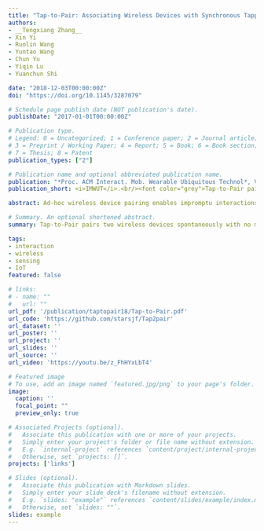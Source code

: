 ```yaml
---
title: "Tap-to-Pair: Associating Wireless Devices with Synchronous Tapping"
authors:
- __Tengxiang Zhang__
- Xin Yi
- Ruolin Wang
- Yuntao Wang
- Chun Yu
- Yiqin Lu
- Yuanchun Shi

date: "2018-12-03T00:00:00Z"
doi: "https://doi.org/10.1145/3287079"

# Schedule page publish date (NOT publication's date).
publishDate: "2017-01-01T00:00:00Z"

# Publication type.
# Legend: 0 = Uncategorized; 1 = Conference paper; 2 = Journal article;
# 3 = Preprint / Working Paper; 4 = Report; 5 = Book; 6 = Book section;
# 7 = Thesis; 8 = Patent
publication_types: ["2"]

# Publication name and optional abbreviated publication name.
publication: "*Proc. ACM Interact. Mob. Wearable Ubiquitous Technol*, Vol 2, Issue 4, Article 201, Dec 2018."
publication_short: <i>IMWUT</i>.<br/><font color="grey">Tap-to-Pair pairs two wireless devices spontaneously through tapping without modifications on either device</font>

abstract: Ad-hoc wireless device pairing enables impromptu interactions in smart spaces, such as resource sharing and remote control. The pairing experience is mainly determined by the device association process, during which users express their pairing intentions between the advertising device and the scanning device. Currently, most wireless devices are associated by selecting the advertiser’s name from a list displayed on the scanner’s screen, which becomes less efficient and often misplaced as the number of wireless devices increases. In this paper, we propose Tap-to-Pair, a spontaneous device association mechanism that initiates pairing from advertising devices without hardware or firmware modifications. Tapping an area near the advertising device’s antenna can change its signal strength. Users can then associate two devices by synchronizing taps on the advertising device with the blinking pattern displayed by the scanning device. By leveraging the wireless transceiver for sensing, Tap-to-Pair does not require additional resources from advertising devices and needs only a binary display (e.g. LED) on scanning devices. We conducted a user study to test users’ synchronous tapping ability and demonstrated that Tap-to-Pair can reliably detect users’ taps. We ran simulations to optimize parameters for the synchronization recognition algorithm and provide pattern design guidelines. We used a second user study to evaluate the on-chip performance of Tap-to-Pair. The results show that Tap-to-Pair can achieve an overall successful pairing rate of 93.7% with three scanning devices at different distances.

# Summary. An optional shortened abstract.
summary: Tap-to-Pair pairs two wireless devices spontaneously with no modifications on either device. 

tags:
- interaction
- wireless
- sensing
- IoT
featured: false

# links:
# - name: ""
#   url: ""
url_pdf: '/publication/taptopair18/Tap-to-Pair.pdf'
url_code: 'https://github.com/starsjf/Tap2pair'
url_dataset: ''
url_poster: ''
url_project: ''
url_slides: ''
url_source: ''
url_video: 'https://youtu.be/z_FhHYxLbT4'

# Featured image
# To use, add an image named `featured.jpg/png` to your page's folder. 
image:
  caption: ''
  focal_point: ""
  preview_only: true

# Associated Projects (optional).
#   Associate this publication with one or more of your projects.
#   Simply enter your project's folder or file name without extension.
#   E.g. `internal-project` references `content/project/internal-project/index.md`.
#   Otherwise, set `projects: []`.
projects: ['links']

# Slides (optional).
#   Associate this publication with Markdown slides.
#   Simply enter your slide deck's filename without extension.
#   E.g. `slides: "example"` references `content/slides/example/index.md`.
#   Otherwise, set `slides: ""`.
slides: example
---
```

<!-- 
{{% alert note %}}
Click the *Cite* button above to demo the feature to enable visitors to import publication metadata into their reference management software.
{{% /alert %}}

{{% alert note %}}
Click the *Slides* button above to demo Academic's Markdown slides feature.
{{% /alert %}} -->

<!-- Supplementary notes can be added here, including [code and math](https://sourcethemes.com/academic/docs/writing-markdown-latex/). -->